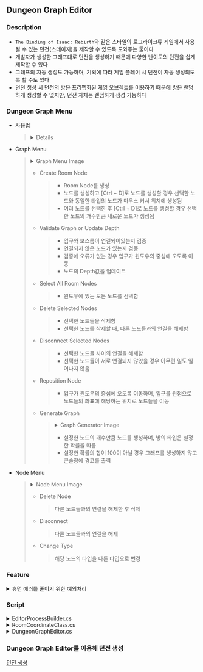 ## Dungeon Graph Editor
### Description
- `The Binding of Isaac: Rebirth`와 같은 스타일의 로그라이크류 게임에서 사용될 수 있는 던전(스테이지)을 제작할 수 있도록 도와주는 툴이다
- 개발자가 생성한 그래프대로 던전을 생성하기 때문에 다양한 난이도의 던전을 쉽게 제작할 수 있다
- 그래프의 자동 생성도 가능하며, 기획에 따라 게임 플레이 시 던전이 자동 생성되도록 할 수도 있다
- 던전 생성 시 던전의 방은 프리펩화된 게임 오브젝트를 이용하기 때문에 방은 랜덤하게 생성할 수 없지만, 던전 자체는 랜덤하게 생성 가능하다

### Dungeon Graph Menu
- 사용법
  > <details>
  > <summary>Details</summary>
  > 
  > - 빈 공간을 우클릭해 Graph Menu 활성화
  > - 노드를 우클릭해 Node Menu 활성화
  > - 선택되지 않은 노드를 클릭해 노드 선택
  > - 선택된 노드를 클릭해 선택 해제
  > - ESC키를 사용해 선택된 모든 노드 선택 해제
  > - 빈 공간을 드래그해 그래프를 이동
  > - 노드를 드래그해 노드 이동
  > - 노드를 마우스 오른쪽 버튼으로 드래그해 다른 노드와 연결
  > </details>
- Graph Menu
  > <details>
  > <summary>Graph Menu Image</summary>
  > 
  > ![Graph Menu Image](https://raw.githubusercontent.com/xcb00/Portfolios/main/Folder/Resources/DungeonGraphMenuImg1.png)
  > </details>
  > 
  > - Create Room Node
  >   > - Room Node를 생성
  >   > - 노드를 생성하고 [Ctrl + D]로 노드를 생성할 경우 선택한 노드와 동일한 타입의 노드가 마우스 커서 위치에 생성됨
  >   > - 여러 노드를 선택한 후 [Ctrl + D]로 노드를 생성할 경우 선택한 노드의 개수만큼 새로운 노드가 생성됨
  > - Validate Graph or Update Depth
  >   > - 입구와 보스룸이 연결되어있는지 검증
  >   > - 연결되지 않은 노드가 있는지 검증
  >   > - 검증에 오류가 없는 경우 입구가 윈도우의 중심에 오도록 이동
  >   > - 노드의 Depth값을 업데이트
  > - Select All Room Nodes
  >   > - 윈도우에 있는 모든 노드를 선택함
  > - Delete Selected Nodes
  >   > - 선택한 노드들을 삭제함
  >   > - 선택한 노드를 삭제할 때, 다른 노드들과의 연결을 해제함
  > - Disconnect Selected Nodes
  >   > - 선택한 노드들 사이의 연결을 해제함
  >   > - 선택한 노드들이 서로 연결되지 않았을 경우 아무런 일도 일어나지 않음
  > - Reposition Node
  >   > - 입구가 윈도우의 중심에 오도록 이동하며, 입구를 원점으로 노드들의 좌표에 해당하는 위치로 노드들을 이동
  > - Generate Graph  
  >   > <details>
  >   > <summary>Graph Generator Image</summary>
  >   > 
  >   > ![Graph Generator Image](https://raw.githubusercontent.com/xcb00/Portfolios/main/Folder/Resources/DungeonGraphMenuImg3.png)
  >   > </details>
  >   > 
  >   > - 설정한 노드의 개수만큼 노드를 생성하며, 방의 타입은 설정한 확률을 따름
  >   > - 설정한 확률의 합이 100이 아닐 경우 그래프를 생성하지 않고 콘솔창에 경고를 출력
- Node Menu
  > <details>
  > <summary>Node Menu Image</summary>
  > 
  > ![Node Menu Image](https://raw.githubusercontent.com/xcb00/Portfolios/main/Folder/Resources/DungeonGraphMenuImg2.png)
  > </details>
  > 
  > - Delete Node
  >   > 다른 노드들과의 연결을 해제한 후 삭제
  > - Disconnect
  >   > 다른 노드들과의 연결을 해제
  > - Change Type
  >   > 해당 노드의 타입을 다른 타입으로 변경

### Feature

<details>
<summary>휴먼 에러를 줄이기 위한 예외처리</summary>
  
  > - 입구 또는 보스룸을 생성하지 않는 것을 방지하기 위해 첫 번째 노드 생성 시 입구와 보스룸을 자동으로 생성됨
  > - 입구 또는 보스룸을 삭제하는 것을 방지하기 위해 입구와 보스룸이 생성되면 삭제되지 않음
  > - 입구와 보스룸이 연결되지 않는 것을 방지하기 위해 입구와 보스룸이 연결되지 않은 채 에디터창을 닫으면 에러가 출력됨
  > - 생성된 방 중 입구와 연결되지 못한 방이 있다면 경고가 출력됨
  > - 노드간 연결 시 제약조건을 주어 조건에 맞지 않으면 연결되지 않도록 함
  >   > <details>
  >   > <summary>제약조건</summary>
  >   > 
  >   > - 입구는 부모 노드를 가질 수 없음
  >   > - 보스룸은 자식 노드를 가질 수 없음
  >   > - 자식 노드는 중복될 수 없음(이미 자식 노드로 추가한 노드를 자식 노드로 추가할 수 없음)
  >   > - 부모 노드로 한 개의 노드만 가질 수 있음(이미 부모 노드가 있는 노드에 부모 노드를 추가할 수 없음)
  >   > - 자식 노드는 최대 3개 까지만 가능(다른 노드와 상하좌우로 연결될 수 있는 경우 4가지 중, 부모 노드와 연결이 때문에)
  >   > - 연결하려는 노드의 타입이 설정되지 않았을 경우
  >   > - 입구와 연결되지 않은 노드를 부모 노드로 연결할 경우
  >   > - 부모노드의 상하좌우에 다른 노드들이 있는 경우
  >   > - 노드의 깊이가 255를 넘을 경우
  >   > </details>
  > 
  > - 에디터 윈도우를 열 때, 에디터 창의 데이터를 저장하는 스크립터블 오브젝트가 없을 경우 자동 생성
  > - 스크립터블 오브젝트를 자동 생성 시 해당 경로에 해당하는 폴더가 없는 경우 재귀함수를 이용해 폴더 생성(폴더의 경로는 string[]으로 설정)

</details>  

### Script
<details>
<summary>EditorProcessBuilder.cs</summary>

> - Custom Window의 입력을 처리하기 위한 스크립트
> - 빌더 패턴을 사용해 Custom Window에서 사용할 입력을 등록
> - `Dictionary<InputEnum, Action>`을 이용해 키 입력 시 발생할 메소드 관리
>
> <details>
> <summary>How to use</summary>
> 
> ```C#
> EditorInputProcess inputEvent;
> void RegistInputEvent()
> {
>   EditorProcessBuilder builder = new EditorProcesesBuilder();
>   inputEvent = builder.Build();
>   builder.KeyboardEvent(MethodName, EditorKeyboardInput.value);
> }
> void InputProcess(Event _event)
> {
>   EditorKeyboardInput _input = GetKeyboardInput(_event); // Event의 input값에 따라 맞는 EditorKeyboardInput을 반환
>   inputEvent.KeyInput(_input);
> }
> void OnGUI()
> { InputProcess(Event.current); }
> ```
> </details>
> <details>
> <summary>class EditorInputProcess</summary>
> 
> ```C#
> // 휴먼 에러를 줄이기 위해 enum을 Dictionary의 키로 사용
> // 마우스 입력의 경우 상황에 따라 다른 메소드를 호출할 수도 있기 때문에 List로 같은 입력에 여러 메소드를 등록할 수 있도록 함
> public Dictionary<EditorMouseInput, List<Action<Event>>> MouseInputDic;
> public Dictionary<EditorKeyboardInput, Action> KeyboardInputDic;
> public EditorInputProcess()
> {
>    MouseInputDic = new Dictionary<EditorMouseInput, List<Action<Event>>>();
>    KeyboardInputDic = new Dictionary<EditorKeyboardInput, Action>();
> }
> 
> public void KeyInput(EditorKeyboardInput input)
> {
>   try{
>     if(input == EditorKeyboardInput.None) return;
>     // KeyboardInputDic에 input을 키로 가지는 값이 없다면 에러 메시지 출력
>     else if(!KeyboardInputDic.ContainsKey(input)) throw new Exception("KeyNotFoundException");
>     else KeyboardInputDic[input]?.Invoke();
>   } catch(Exception e) { Debug.LogError(e.Message); }
> }
> 
> public void MouseInput(Event _event, EditorMouseInput input, int index) ...
> ```
</details>
</details>

<details>
<summary>RoomCoordinateClass.cs</summary>

> - 에디터창에서 노드를 연결할 때, 노드의 ID와 좌표(coordination)를 저장하는 클래스
> - 게임 내에서 던전을 생성할 때, 좌표를 기반으로 던전이 생성 및 이동
>   > 입구를 원점(0, 0)으로, 플레이어가 위치한 방만 활성화 시킴
> - 노드 ID와 좌표를 한 쌍으로 가지지만, ID로 좌표를 찾거나 좌표로 ID를 찾는 경우 모두 발생하기 때문에 `Dictionary`를 사용하지 않고 `List<struct>`를 사용
>
> <details>
> <summary>struct RoomCoordination</summary>
> 
> ```C#
> public string id;
> public Vector2Int coordination;
> public RoomCoordination(string id, Vector2Int coordination)
> {
>   this.id = id;
>   this.coordination = coordination;
> }
> ```
> </details>
> 
> <details>
> <summary>class RoomCoordinateClass</summary>
> 
> ```C#
> // 노드를 연결할 때, 부모 노드를 가지고 있지 않은 경우 연결할 수 없도록 함
> // 입구는 Root 노드로, 부모 노드를 가질 수 없기 때문에 예외처리를 위해 입구 노드의 ID를 저장
> string entranceID = string.Empty;
> List<RoomCoordination> roomCoordinations;
> public RoomCoordinateClass
> public RoomCoordination(string entranceID)
> {
>   this.entranceID = entranceID;
>   Clear();
> }
> public void Clear()
> {
>   if(roomCoordinations == null) 
>     roomCoordinations = new List<RoomCoordination>();
>   else 
>     roomCoordinations.Clear();
>   roomCoordinations.Add(new RoomCoordination(entranceID, Vector2Int.zero));
> }
> public Vector2Int GetRoomCoordination(string id
> {
>   if(roomCoordinations.Count < 1)
>     return Vector2Int.zero;
>   foreach(RoomCoordination room in roomCoordinations)
>   {
>     if(room.id.Equals(id))
>       return room.coordinatinon;
>   }
>   return Vector2Int.zero;
> }
> public string GetRoomID(Vector2Int coordination)
> {
>   if(roomCoordinations.Count < 1)
>     return string.Empty;
>   foreach(RoomCoordination room in roomCoordinations)
>   {
>     if(room.coordination == coordination)
>       return room.id;
>   }
>   return string.Empty;
> }
> public bool ContainCoordination(Vector2Int coordination)
> {
>   foreach(RoomCoordination room in roomCoordinations)
>   {
>     if(room.coordination == coordination)
>       return true;
>   }
>   return false;
> }
> public bool ContainID(string id)
> {
>   foreach(RoomCoordination room in roomCoordinations)
>   {
>     if(room.id.Equals(id))
>       return true;
>   }
>   return false;
> }
> 
> public void Remove(string id)
> {
>   if(!graph.roomDictionary.ContainsKey(id)) return; // 이미 지웠다면 종료
>   Queue<string>rooms = new Queue<string>();
>   rooms.Enqueue(id);
>   
>   while(rooms.Count 〉0)
>   {
>     DungeonRoomSO current = graph.GetRoomNode(rooms.Dequeue());
>     
>     // 현재 노드와 부모 노드와의 연결 해제
>     graph.GetRoomNode(current.id).parentID = string.Empty;
> 
>     // 현재 노드가 자식 노드가 있다면 현재 노드와 연결된 모든 노드들의 연결 해제하기 위해 rooms에 추가
>     foreach(string childID in current.childrenID)
>       rooms.Enqueue(childID);
>     current.childrenID.Clear();
> 
>     // roomCoordinations에 current 삭제
>     int idx = -1;
>     for(int i = 0; i 〈 roomCoordinations.Count; i++)
>     {
>       if(roomCoordinations[i].id.Equals(current.id))
>       {
>         idx = i;
>         break;
>       }
>     }
>     if(idx 〉0)
>       roomCoordinations.RemoveAt(idx);
>   }
> }
> 
> public bool AddRoom(string currentID, string childID)
> {
>   Vector2Int current = GetRoomCoordination(currentID);
>   if(current == Vector2.zero && !entranceID.Equals(currentID))
>     return false; // 입구와 연결되지 않은 노드를 부모 노드로 가질 수 없음
>   int count = 0;
>   int startDir = Random.Range(0, 4); // 자식 노드의 좌표를 부여할 때, 규칙성을 없애기 위해 Random 사용
>   for(count = 0; count〈 4; count++)
>   {
>     if(!ContainCoordination(current + GetDirection(startDir + count)))
>       break;
>   }
>   if(count 〉3)
>     return false; // 현재 노드의 상하좌우에 이미 다른 노드가 있어 자식 노드를 추가할 수 없음
>   roomCoordinations.Add(new RoomCoordination(childID, current + GetDirection(startDir + count)));
>   return true;
> }
> Vector2Int GetDirection(int i) 
> {
>   switch (i % 4)
>   {
>     case 0: return Vector2Int.up;
>     case 1: return Vector2Int.right;
>     case 2: return Vector2Int.down;
>     case 3: return Vector2Int.left;
>     default: return Vector2Int.zero;
>   }
> }
> ```
> </details>
</details>

<details>
<summary>DungeonGraphEditor.cs</summary>

> - 커스텀 에디터 창에 그래프를 그리고 저장하는 스크립트
> - `OnGUI`에서 `GUILayout`을 그리고, `Event.current`를 이용해 입력을 처리
>
> 
> <details>
> <summary>Delete Node</summary>
> 
> ```C#
> void DeleteSelectedRoomNode()
> {
>   // 리스트를 반복문을 이용해 탐색할 때, 반복문 안에서 리스트의 값을 생성/삭제 시 오류가 발생할 수 있기 때문에 큐에 삭제할 노드를 추가한 후 반복문 종료 후 일괄삭제
>   Queue<DungeonRoomSO> delete = new Queue<DungeonRoomSO>();
>   foreach(DungeonRoomSO room in graph.roomList)
>   {
>     if (room.isSelected)
>     {
>       // 노드를 먼저 삭제하면 다른 노드들과의 연결을 처리하는 것이 어렵기 때문에 먼저 현재 노드와 연결된 노드들의 연결을 해제
>       if(!string.IsNullOrEmpty(room.parentID))
>         graph.DisconnectNode(room.id, room.parentID, false); // graph.DisconnectNode에서 RoomCoordinateClass의 Remove 실행
>       foreach(string childID in room.childrenID)
>         graph.DisconnectNode(room.id, childID, true); 
>       delete.Emqueue(room);
>     }
>   }
> 
>   while(delete.Count 〉0)
>   {
>     DungeonRoomSO deleteRoom = delete.Dequeue();
>     if(deleteRoom.roomType == RoomType.BossRoom) // 삭제하려는 노드가 보스룸일 경우 부모 노드의 ID를 삭제
>     {
>       deleteRoom.parentID = string.Empty;
>       continue;
>     }
>     else if(deleteRoom.roomType == RoomType.Entrance) // 삭제하려는 노드가 입구일 경우 자식 노드들을 삭제
>     {
>       deleteRoom.childrenID.Clear();
>       continue;
>     }
>     
>     graph.roomDictionary.Remove(deleteRoom.id);
>     graph.roomList.Remove(deleteRoom);
>     DestroyImmediate(deleteRoom, true);
>     AssetDatabase.SaveAssets();
>   }
>   graph.roomPositioned = false;
>   UpdateDepth();
> ```
> </details>
> 
> <details>
> <summary>Graph Generate</summary>
> 
> ```C#
> void GenerateGraph()
> {
>   if(graph.roomList.Count 〈 1) // 생성된 노드가 없다면 노드 생성(입구와 보스룸 노드 생성)
>     CreateRoomNode();
> 
>   // 입구와 보스룸 노드를 제외한 모든 노드를 삭제
>   AllSelect(); // graph.roomList에 있는 모든 DungeonRoomSO의 isSelected를 true로 변경
>   DeleteSelectedRoomNodes(); // 선택한 모든 노드 삭제(입구와 보스룸은 삭제되지 않음)
> 
> 
>   roomCount = Random.Range(minRoom, maxRoom + 1); // 생성할 방의 개수를 설정
>   Queue<DungeonRoomSO> rooms = new Queue<DungeonRoomSO>()
>   rooms.Enqueue(graph.roomList[0]);
>   AutoGenerate(rooms);
>   RoomReposition(); 
>   
>   // RoomReposition에서 상하좌우에 이미 노드가 있어 삭제된 노드의 개수만큼 추가
>   int max = maxAttempt; // Graph Generator에서 while문을 반복할 최대 횟수로, while문에서 무한반복 방지
>   rooms.Clear(); // while문 안에서 rooms를 클리어할 경우 새로 생성될 방들이 roomList의 뒷쪽에 있는 방들의 자식들로만 생성됨기 때문에 특정 노드의 깊이만 증가됨
>   int depth = graph.roomList[graph.roomList.Count - 1].depth;
>   while(graph.roomList.Count 〈 roomCount)
>   {
>     if(--max 〈 0) break; // 최대 반복 횟구에 도달하면 while문 종료
>     for(int i = graph.roomList.Count - 1; i 〉0; i--)
>     {
>       if(depth - graph.roomList[i].depth 〉4) break; // depth가 작을수록 상하좌우에 다른 노드들이 있을 경우가 크기 때문에 조건을 주어 성능을 최적화시킴
>       rooms.Enqueue(graph.roomList[i]);
>     }
>     AutoGenerate(rooms);
>     RoomReposition();
>   }
>   ConnectBossRoom();
> }
> 
> void AutoGenerate(Queue<DungeonRoomSO> rooms)
> {
>   graph.roomPositioned = false;
>   while(rooms.Count 〉0)
>   {
>     if(roomCount 〈= graph.roomList.Count) // 노드의 개수가 roomCount와 크거나 같다면 노드 생성을 종료
>       break;
>     DungeonRoomSO current = rooms.Dequeue();
>     if(CreateChild(current)) // 현재 노드에 자식 노드를 추가한 경우 true
>     {
>       foreach(string childID in current.childrenID)
>         rooms.Enqueue(graph.GetRoomNode(childID)); 
>     }
>   }
> }
> 
> bool CreateChild(DungeonRoomSO room)
> {
>   if(room.childrenID.Count > 0)
>     return false;
>   for(int i = 0; i 〈 3; i++)
>   {
>     RoomType type = GetRandomRoomType(); // GraphGenerator에서 설정한 RoomType 확률에 따라 랜덤하게 RoomType 반환
>     if(type == RoomType.None) break;
>     CreateRoom(type, room);
>   }
> 
>   if(room.childrenID.Count 〈 1) // GetRandomRoomType이 모두 RoomType.None을 반환해 자식을 추가하지 못한 경우 SmallRoom 타입을 자식으로 추가
>     CreateRoom(RoomType.SmallRoom, room);
>   return true;
> }
> 
> void CreateRoom(RoomType roomType, DungeonRoomSO currentRoom)
> {
>   DungeonRoomSO child = ScriptableObject.CreateInstance<DungeonRoomSO>(); // 스크립터블 오브젝트 생성
>   graph.roomList.Add(child);
>   // nodeRect : 에디터 창에 그릴 노드의 Rect 정보로, new Rect(Vector2.zero, nodeSize)
>   // graph : 에디터 창에 활성화되어있는 DungeonGraphSO
>   child.Initialise(nodeRect, roomType, graph);
>   
>   // graph.roomList에 추가한 DungeonRoomSO를 graph.roomDictionary에도 추가
>   // nodeID를 이용해 DugeonRoomSO에 쉽게 접근할 수 있도록 Dictionary<string, DungeonRoomSO>를 사용
>   graph.AddLastRoomOfListToDictionary(); 
>   
>   if(currentRoom.AddChildID(child.id))
>     child.AddParentID(currentRoom.id);
>   AssetDatabase.AddObjectToAsset(child, graph;
>   AssetDatabase.SaveAssets();
> }
> 
> void ConnectBossRoom()
> {
>   for(int i = graph.roomList.Count - 1; i 〉=0; i--)
>   {
>     if(graph.roomList[i].childrenID.Count 〉2) continue;
>     
>     DungeonRoomSO room = graph.roomList[i];
>     if(room.AddChildID(graph.roomList[1].id))
>     {  
>       graph.roomList[1].AddParentID(room.id);
>       break;
>     }
>   }
> 
>   Vector2Int coordinate = graph.roomCoordinateClass.GetRoomCoordinate(graph.roomList[1].id);
>   // center : 커스텀 윈도우의 중심
>   graph.roomList[1].rect.position = new Vector2(nodeSize.x * coordinate.x + 50f, nodeSize.y * -coordinate.y + 50f) + center; 
>   GUI.changed = true;
> }
> ```
> </details>
> 
> <details>
> <summary>Node Coordinate</summary>
> 
> ```C#
> void RepositionRoom()
> {
>   if(graph.roomList.Count 〈 1)
>     return;
>   UpdateDepth(); // Node의 Depth값을 갱신
>   RoomReposition();
>   
>   if(!connectBossRoom) // 보스룸이 입구와 연결되지 않았을 경우 보스룸을 입구의 위치로 이동
>     graph.roomList[1].rect.position = graph.roomList[0].rect.position + Vector2.one * 50f;
> }
> 
> void RoomReposition()
> {
>   // graph에 변화가 없는 경우 node들을 coordination에 맞춰 이동
>   if(graph.roomPositioned)
>   {
>     MoveRoomNode();
>     return;
>   }
> 
>   ResetSelect(); // 선택되어 있는 노드들을 선택 해제함
>   Queue<DungeonRoomSO> rooms = new Queue<DunteonRoomSO>();
>   graph.roomCoordinateClass.Clear();
>   
>   while(rooms.Count 〉0)
>   {
>     DungeonRoomSO current = rooms.Dequeue();
>     foreach(string childID in current.childrenID)
>     {
>       if(graph.roomCoordinateClass.AddRoom(current.id, childID)) // current 노드에 자식 노드를 추가할 수 있디면 추가
>         rooms.Enqueue(graph.GetRoomNode(childID));
>       else 
>         SelectChildren(childID); // current 노드에 자식 노드를 추가할 수 없다면 현재 노드와 연결된 모든 자식 노드를 삭제를 위해 isSelected를 true로 변경
>     }
>   }
>   DeleteSelectedRoomNodes();
>   DeleteDisconnectRoom(); // 연결되지 않은 모든 노드들을 삭제함
>   MoveRoomNode(); // 에디터 윈도우의 원점을 (0, 0)으로 node의 coordination에 따라 node를 이동
> }
> ```  
> </details>
</details>


### Dungeon Graph Editor를 이용해 던전 생성
[던전 생성](https://github.com/xcb00/Portfolios/blob/main/Folder/DungeonBuilder.md)


